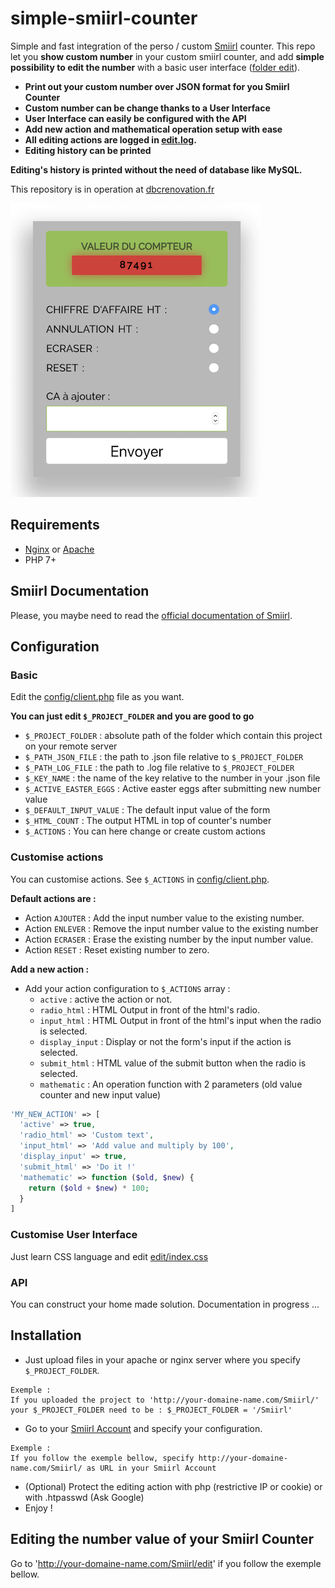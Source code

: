 # simple-smiirl-counter
Simple and fast integration of the perso / custom [Smiirl](http://www.smiirl.com/fr/) counter.
This repo let you **show custom number** in your custom smiirl counter, and add **simple possibility to edit the number** with a basic user interface ([folder edit](edit/)).

- **Print out your custom number over JSON format for you Smiirl Counter**
- **Custom number can be change thanks to a User Interface**
- **User Interface can easily be configured with the API**
- **Add new action and mathematical operation setup with ease**
- **All editing actions are logged in [edit.log](log/edit.log).**
- **Editing history can be printed**

**Editing's history is printed without the need of database like MySQL.**

This repository is in operation at [dbcrenovation.fr](//dbcrenovation.fr/smiirl/)

![Screenshot edit smiirl counter interface](screenshot.png)

## Requirements
- [Nginx](https://nginx.org/en/) or [Apache](https://httpd.apache.org/)
- PHP 7+

## Smiirl Documentation
Please, you maybe need to read the [official documentation of Smiirl](http://static.smiirl.com/wp-content/uploads/2017/05/guide-custom-sup.pdf).

## Configuration
### Basic
Edit the [config/client.php](config/client.php) file as you want.

**You can just edit `$_PROJECT_FOLDER` and you are good to go**

- `$_PROJECT_FOLDER` : absolute path of the folder which contain this project on your remote server
- `$_PATH_JSON_FILE` : the path to .json file relative to `$_PROJECT_FOLDER`
- `$_PATH_LOG_FILE` : the path to .log file relative to `$_PROJECT_FOLDER`
- `$_KEY_NAME` : the name of the key relative to the number in your .json file
- `$_ACTIVE_EASTER_EGGS` : Active easter eggs after submitting new number value
- `$_DEFAULT_INPUT_VALUE` : The default input value of the form
- `$_HTML_COUNT` : The output HTML in top of counter's number
- `$_ACTIONS` : You can here change or create custom actions

### Customise actions
You can customise actions. See `$_ACTIONS` in [config/client.php](config/client.php).

**Default actions are :**
- Action `AJOUTER` : Add the input number value to the existing number.
- Action `ENLEVER` : Remove the input number value to the existing number
- Action `ECRASER` : Erase the existing number by the input number value.
- Action `RESET` : Reset existing number to zero.

**Add a new action :**
- Add your action configuration to `$_ACTIONS` array :
  - `active` : active the action or not.
  - `radio_html` : HTML Output in front of the html's radio.
  - `input_html` : HTML Output in front of the html's input when the radio is selected.
  - `display_input` : Display or not the form's input if the action is selected.
  - `submit_html` : HTML value of the submit button when the radio is selected.
  - `mathematic` : An operation function with 2 parameters (old value counter and new input value)
```php
'MY_NEW_ACTION' => [
  'active' => true,
  'radio_html' => 'Custom text',
  'input_html' => 'Add value and multiply by 100',
  'display_input' => true,
  'submit_html' => 'Do it !'
  'mathematic' => function ($old, $new) {
    return ($old + $new) * 100;
  }
]
```

### Customise User Interface
Just learn CSS language and edit [edit/index.css](edit/index.css)

### API
You can construct your home made solution. Documentation in progress ...

## Installation
- Just upload files in your apache or nginx server where you specify `$_PROJECT_FOLDER`.
```
Exemple :
If you uploaded the project to 'http://your-domaine-name.com/Smiirl/'
your $_PROJECT_FOLDER need to be : $_PROJECT_FOLDER = '/Smiirl'
```

- Go to your [Smiirl Account](https://my.smiirl.com/login) and specify your configuration.
```
Exemple :
If you follow the exemple bellow, specify http://your-domaine-name.com/Smiirl/ as URL in your Smiirl Account
```

- (Optional) Protect the editing action with php (restrictive IP or cookie) or with .htpasswd (Ask Google)
- Enjoy !

## Editing the number value of your Smiirl Counter
Go to 'http://your-domaine-name.com/Smiirl/edit' if you follow the exemple bellow.

